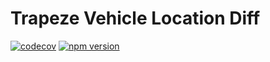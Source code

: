 # Trapeze Vehicle Location Diff


[![codecov](https://codecov.io/gh/donmahallem/trapeze/branch/master/graph/badge.svg?flag=TrapezeVehicleLocationDiff)](https://codecov.io/gh/donmahallem/trapeze/tree/master/packages/trapeze-vehicle-location-diff) [![npm version](https://badge.fury.io/js/%40donmahallem%2Ftrapeze-vehicle-location-diff.svg)](https://badge.fury.io/js/%40donmahallem%2Ftrapeze-vehicle-location-diff)
